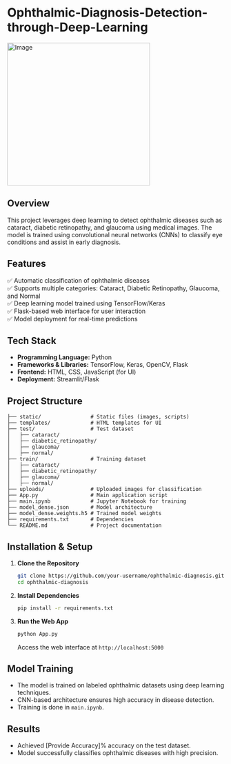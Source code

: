 # Ophthalmic-Diagnosis-Detection-through-Deep-Learning

<img width="331" alt="Image" src="https://github.com/user-attachments/assets/5094f002-f7df-4d15-8b73-f1b694b958f8" />

## **Overview**  
This project leverages deep learning to detect ophthalmic diseases such as cataract, diabetic retinopathy, and glaucoma using medical images. The model is trained using convolutional neural networks (CNNs) to classify eye conditions and assist in early diagnosis.  

## **Features**  
✅ Automatic classification of ophthalmic diseases  
✅ Supports multiple categories: Cataract, Diabetic Retinopathy, Glaucoma, and Normal  
✅ Deep learning model trained using TensorFlow/Keras  
✅ Flask-based web interface for user interaction  
✅ Model deployment for real-time predictions  

## **Tech Stack**  
- **Programming Language:** Python  
- **Frameworks & Libraries:** TensorFlow, Keras, OpenCV, Flask  
- **Frontend:** HTML, CSS, JavaScript (for UI)  
- **Deployment:** Streamlit/Flask  

## **Project Structure**  
```
├── static/                # Static files (images, scripts)  
├── templates/             # HTML templates for UI  
├── test/                  # Test dataset  
│   ├── cataract/  
│   ├── diabetic_retinopathy/  
│   ├── glaucoma/  
│   ├── normal/  
├── train/                 # Training dataset  
│   ├── cataract/  
│   ├── diabetic_retinopathy/  
│   ├── glaucoma/  
│   ├── normal/  
├── uploads/               # Uploaded images for classification  
├── App.py                 # Main application script  
├── main.ipynb             # Jupyter Notebook for training  
├── model_dense.json       # Model architecture  
├── model_dense.weights.h5 # Trained model weights  
├── requirements.txt       # Dependencies  
└── README.md              # Project documentation  
```  

## **Installation & Setup**  
1. **Clone the Repository**  
   ```bash
   git clone https://github.com/your-username/ophthalmic-diagnosis.git  
   cd ophthalmic-diagnosis  
   ```  

2. **Install Dependencies**  
   ```bash
   pip install -r requirements.txt  
   ```  

3. **Run the Web App**  
   ```bash
   python App.py  
   ```  
   Access the web interface at `http://localhost:5000`  

## **Model Training**  
- The model is trained on labeled ophthalmic datasets using deep learning techniques.  
- CNN-based architecture ensures high accuracy in disease detection.  
- Training is done in `main.ipynb`.  

## **Results**  
- Achieved [Provide Accuracy]% accuracy on the test dataset.  
- Model successfully classifies ophthalmic diseases with high precision.  



